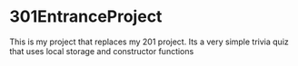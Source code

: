 # 301EntranceProject
This is my project that replaces my 201 project. Its a very simple trivia quiz that uses local storage and constructor functions
